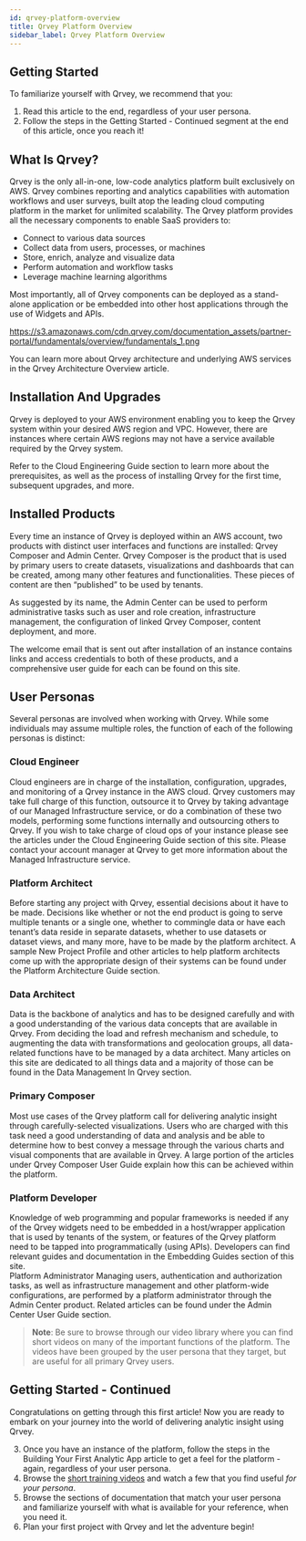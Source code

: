 ```yaml
---
id: qrvey-platform-overview 
title: Qrvey Platform Overview
sidebar_label: Qrvey Platform Overview
---
```


<div style={{textAlign: "justify"}}>

## Getting Started
To familiarize yourself with Qrvey, we recommend that you:
1. Read this article to the end, regardless of your user persona.
2. Follow the steps in the Getting Started - Continued segment at the end of this article, once you reach it!

## What Is Qrvey?
Qrvey is the only all-in-one, low-code analytics platform built exclusively on AWS. Qrvey combines reporting and analytics capabilities with automation workflows and user surveys, built atop the leading cloud computing platform in the market for unlimited scalability.  The Qrvey platform provides all the necessary components to enable SaaS providers to:
* Connect to various data sources
* Collect data from users, processes, or machines
* Store, enrich, analyze and visualize data
* Perform automation and workflow tasks
* Leverage machine learning algorithms 

Most importantly, all of Qrvey components can be deployed as a stand-alone application or be embedded into other host applications through the use of Widgets and APIs. 

https://s3.amazonaws.com/cdn.qrvey.com/documentation_assets/partner-portal/fundamentals/overview/fundamentals_1.png

You can learn more about Qrvey architecture and underlying AWS services in the Qrvey Architecture Overview article.

## Installation And Upgrades
Qrvey is deployed to your AWS environment enabling you to keep the Qrvey system within your desired AWS region and VPC. However, there are instances where certain AWS regions may not have a service available required by the Qrvey system. 

Refer to the Cloud Engineering Guide section to learn more about the prerequisites, as well as the process of installing Qrvey for the first time, subsequent upgrades, and more.

## Installed Products
Every time an instance of Qrvey is deployed within an AWS account, two products with distinct user interfaces and functions are installed: Qrvey Composer and Admin Center. 
Qrvey Composer is the product that is used by primary users to create datasets, visualizations and dashboards that can be created, among many other features and functionalities. These pieces of content are then “published” to be used by tenants. 

As suggested by its name, the Admin Center can be used to perform administrative tasks such as user and role creation, infrastructure management, the configuration of linked Qrvey Composer, content deployment, and more.

The welcome email that is sent out after installation of an instance contains links and access credentials to both of these products, and a comprehensive user guide for each can be found on this site.

## User Personas
Several personas are involved when working with Qrvey. While some individuals may assume multiple roles, the function of each of the following personas is distinct:
### Cloud Engineer
Cloud engineers are in charge of the installation, configuration, upgrades, and monitoring of a Qrvey instance in the AWS cloud. 
Qrvey customers may take full charge of this function, outsource it to Qrvey by taking advantage of our Managed Infrastructure service, or do a combination of these two models, performing some functions internally and outsourcing others to Qrvey.
If you wish to take charge of cloud ops of your instance please see the articles under the Cloud Engineering Guide section of this site. 
Please contact your account manager at Qrvey to get more information about the Managed Infrastructure service. 

### Platform Architect
Before starting any project with Qrvey, essential decisions about it have to be made. Decisions like whether or not the end product is going to serve multiple tenants or a single one, whether to commingle data or have each tenant’s data reside in separate datasets, whether to use datasets or dataset views, and many more, have to be made by the platform architect.
A sample New Project Profile and other articles to help platform architects come up with the appropriate design of their systems can be found under the Platform Architecture Guide section.

### Data Architect
Data is the backbone of analytics and has to be designed carefully and with a good understanding of the various data concepts that are available in Qrvey. From deciding the load and refresh mechanism and schedule, to augmenting the data with transformations and geolocation groups, all data-related functions have to be managed by a data architect. Many articles on this site are dedicated to all things data and a majority of those can be found in the Data Management In Qrvey section.

### Primary Composer
Most use cases of the Qrvey platform call for delivering analytic insight through carefully-selected visualizations. Users who are charged with this task need a good understanding of data and analysis and be able to determine how to best convey a message through the various charts and visual components that are available in Qrvey. A large portion of the articles under Qrvey Composer User Guide explain how this can be achieved within the platform.

### Platform Developer
Knowledge of web programming and popular frameworks is needed if any of the Qrvey widgets need to be embedded in a host/wrapper application that is used by tenants of the system, or features of the Qrvey platform need to be tapped into programmatically (using APIs). Developers can find relevant guides and documentation in the Embedding Guides section of this site.   
Platform Administrator
Managing users, authentication and authorization tasks, as well as infrastructure management and other platform-wide configurations, are performed by a platform administrator through the Admin Center product. Related articles can be found under the Admin Center User Guide section.
 
>**Note**: Be sure to browse through our video library where you can find short videos on many of the important functions of the platform. The videos have been grouped by the user persona that they target, but are useful for all primary Qrvey users.

## Getting Started - Continued
Congratulations on getting through this first article! Now you are ready to embark on your journey into the world of delivering analytic insight using Qrvey.

3. Once you have an instance of the platform, follow the steps in the Building Your First Analytic App article to get a feel for the platform - again, regardless of your user persona.
4. Browse the <a href="/docs/video-training/building-qrvey-sample/dataset-syncing">short training videos</a> and watch a few that you find useful *for your persona*.
5. Browse the sections of documentation that match your user persona and familiarize yourself with what is available for your reference, when you need it.
6. Plan your first project with Qrvey and let the adventure begin!


</div>